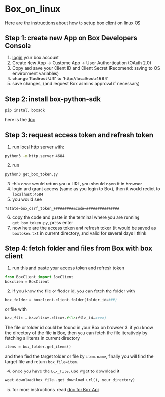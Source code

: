 # Box_on_linux
Here are the instructions about how to setup box client on linux OS

## Step 1: create new App on Box Developers Console
1. [login](https://utexas.app.box.com/developers/console) your box account
2. Create New App -> Custome App -> User Authentication (OAuth 2.0)
3. Copy and save your Client ID and Client Secret (Recomend: saving to OS environment variables)
4. change 'Redirect URI' to 'http://localhost:4684'
5. save changes, (and request Box admins approval if necessary)

## Step 2: install box-python-sdk
```bash
pip install boxsdk
```

here is the [doc](https://github.com/box/box-python-sdk)

## Step 3: request access token and refresh token
1. run local http server with: 
```bash
python3 -m http.server 4684
```
2. run 
```bash
python3 get_box_token.py
```
3. this code would return you a URL, you should open it in browser
4. login and grant access (same as you login to Box), then it would redict to `localhost:4684`
5. you would see 
```
?state=box_csrf_token_#########&code=###############
```
6. copy the code and paste in the terminal where you are running `get_box_token.py`, press enter
7. now here are the access token and refresh token (it would be saved as `boxtoken.txt` in current directory, and valid for several days I think

## Step 4: fetch folder and files from Box with box client
1. run this and paste your access token and refresh token
```python
from BoxClient import BoxClient
boxclien = BoxClient
```
2. if you know the file or floder id, you can fetch the folder with 
```python
box_folder = boxclient.client.folder(folder_id=###)
```
or file with 
```python
box_file = boxclient.client.file(file_id=####)
```
The file or folder id could be found in your Box on browser
3. if you know the directory of the file in Box, then you can fetch the file iteratively by fetching all items in current directory 
```python
items = box_folder.get_items()
```
and then find the target folder or file by `item.name`, finally you will find the target file and return `box_file=item`.

4. once you have the `box_file`, use wget to download it 
```python
wget.download(box_file..get_download_url(), your_directory)
```
5. for more instructions, read [doc for Box Api](https://developer.box.com/reference/)

